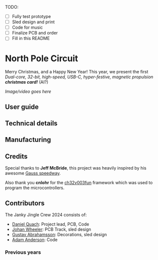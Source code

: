 TODO:
- [ ] Fully test prototype
- [ ] Sled design and print
- [ ] Code for music
- [ ] Finalize PCB and order
- [ ] Fill in this README

# North Pole Circuit
Merry Christmas, and a Happy New Year! This year, we present the first *Dual-core, 32-bit, high-speed, USB-C, hyper-festive, magnetic propulsion **christmas card!*** (AI?)

*Image/video goes here*

## User guide

## Technical details

## Manufacturing

## Credits

Special thanks to **Jeff McBride**, this project was heavily inspired by his awesome [Gauss speedway](https://jeffmcbride.net/gauss-speedway/).

Also thank you **cnlohr** for the [ch32v003fun](https://github.com/cnlohr/ch32v003fun) framework which was used to program the microcontrollers.  

## Contributors
The Janky Jingle Crew 2024 consists of: 

 - [Daniel Quach](https://github.com/Muoshy): Project lead, PCB, Code
 - [Johan Wheeler](https://github.com/johanwheeler): PCB Track, sled design
 - [Gustav Abrahamsson](https://github.com/GustavAbrahamsson): Decorations, sled design
 - [Adam Anderson](https://github.com/adaand00): Code

### Previous years

